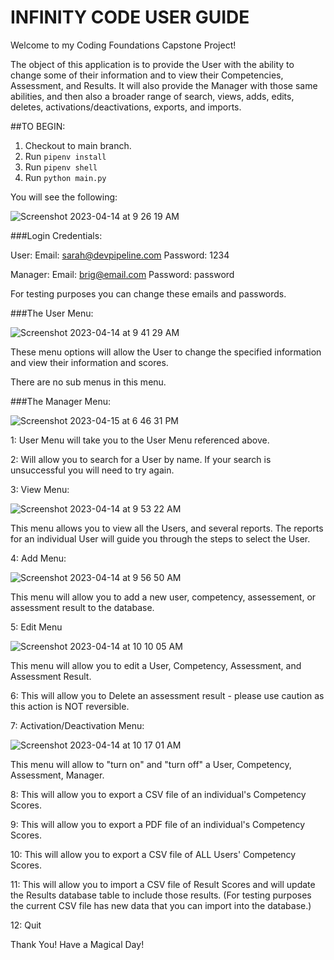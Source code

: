 # INFINITY CODE USER GUIDE

 Welcome to my Coding Foundations Capstone Project!

 The object of this application is to provide the User with the ability to change some of their information and to view their Competencies, Assessment, and Results. It will also provide the Manager with those same abilities, and then also a broader range of search, views, adds, edits, deletes, activations/deactivations, exports,  and imports.

##TO BEGIN:

1. Checkout to main branch.
2. Run `pipenv install`
3. Run `pipenv shell`
4. Run `python main.py`

You will see the following:

![Screenshot 2023-04-14 at 9 26 19 AM](https://user-images.githubusercontent.com/129418643/232088178-cf584cd5-1adc-4c5f-9393-2167f352db92.png)

###Login Credentials:

User:
Email: sarah@devpipeline.com
Password: 1234

Manager:
Email: brig@email.com
Password: password

For testing purposes you can change these emails and passwords.

###The User Menu:

![Screenshot 2023-04-14 at 9 41 29 AM](https://user-images.githubusercontent.com/129418643/232090965-e0f51852-c102-4dcd-ac43-bcfcf0a12b05.png)

These menu options will allow the User to change the specified information and view their information and scores.

There are no sub menus in this menu.

###The Manager Menu:

![Screenshot 2023-04-15 at 6 46 31 PM](https://user-images.githubusercontent.com/129418643/232260277-beac8992-9e18-4fab-ba43-435bf2b08541.png)

1: User Menu will take you to the User Menu referenced above.

2: Will allow you to search for a User by name. If your search is unsuccessful you will need to try again.

3: View Menu:

![Screenshot 2023-04-14 at 9 53 22 AM](https://user-images.githubusercontent.com/129418643/232093665-e84df121-12ef-4b74-85e9-33f8330cfefc.png)

This menu allows you to view all the Users, and several reports. The reports for an individual User will guide you through the steps to select the User.

4: Add Menu:

![Screenshot 2023-04-14 at 9 56 50 AM](https://user-images.githubusercontent.com/129418643/232095030-2841172c-9598-4dce-ac5e-9bf2cdf79bbf.png)

This menu will allow you to add a new user, competency, assessement, or assessment result to the database.

5: Edit Menu


![Screenshot 2023-04-14 at 10 10 05 AM](https://user-images.githubusercontent.com/129418643/232098500-7e7d7b1a-8527-4818-8b55-4260c7e6f79d.png)

This menu will allow you to edit a User, Competency, Assessment, and Assessment Result.

6: This will allow you to Delete an assessment result - please use caution as this action is NOT reversible.

7: Activation/Deactivation Menu:

![Screenshot 2023-04-14 at 10 17 01 AM](https://user-images.githubusercontent.com/129418643/232099877-4771e12e-5699-47e9-aa15-835d5af8ecb3.png)

This menu will allow to "turn on" and "turn off" a User, Competency, Assessment, Manager.

8: This will allow you to export a CSV file of an individual's Competency Scores.

9: This will allow you to export a PDF file of an individual's Competency Scores.

10: This will allow you to export a CSV file of ALL Users' Competency Scores.

11: This will allow you to import a CSV file of Result Scores and will update the Results database table to include those results. (For testing purposes the current CSV file has new data that you can import into the database.)

12: Quit 

Thank You! Have a Magical Day!
